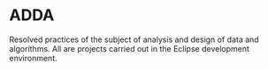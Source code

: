 # ADDA

Resolved practices of the subject of analysis and design of data and algorithms. All are projects carried out in the
Eclipse development environment.

